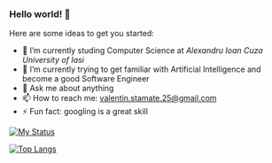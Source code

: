### Hello world! 👋

Here are some ideas to get you started:

- 🔭 I’m currently studing Computer Science at *Alexandru Ioan Cuza University of Iasi*
- 🌱 I’m currently trying to get familiar with Artificial Intelligence and become a good Software Engineer
- 💬 Ask me about anything
- 📫 How to reach me: valentin.stamate.25@gmail.com
- ⚡ Fun fact: googling is a great skill

[![My Status](https://github-readme-stats.vercel.app/api?username=stamatevalentin)](https://github.com/anuraghazra/github-readme-stats)

[![Top Langs](https://github-readme-stats.vercel.app/api/top-langs/?username=stamatevalentin&layout=compact)](https://github.com/anuraghazra/github-readme-stats)
